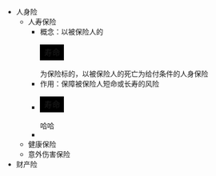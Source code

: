 - 人身险
	- 人寿保险
		- 概念：以被保险人的<table><tr><td bgcolor=black>寿命</td></tr></table>为保险标的，以被保险人的死亡为给付条件的人身保险
		- 作用：保障被保险人短命或长寿的风险
		- <table><tr><td bgcolor=black>寿命</td></tr></table>哈哈
		-
	- 健康保险
	- 意外伤害保险
- 财产险